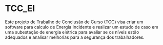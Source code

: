 # TCC_EI
Este projeto de Trabalho de Conclusão de Curso (TCC) visa criar um software para calculo de Energia Incidente e realizar um estudo de caso em uma subestação de energia elétrica
para  avaliar se os níveis estão adequados e analisar melhorias para a segurança dos trabalhadores.
